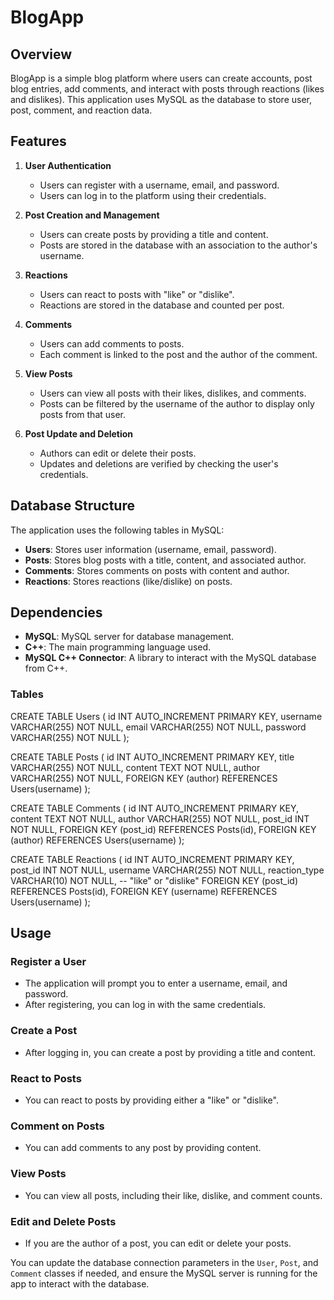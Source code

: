 # BlogApp

## Overview

BlogApp is a simple blog platform where users can create accounts, post blog entries, add comments, and interact with posts through reactions (likes and dislikes). This application uses MySQL as the database to store user, post, comment, and reaction data.

## Features

1. **User Authentication**
   - Users can register with a username, email, and password.
   - Users can log in to the platform using their credentials.

2. **Post Creation and Management**
   - Users can create posts by providing a title and content.
   - Posts are stored in the database with an association to the author's username.

3. **Reactions**
   - Users can react to posts with "like" or "dislike".
   - Reactions are stored in the database and counted per post.

4. **Comments**
   - Users can add comments to posts.
   - Each comment is linked to the post and the author of the comment.

5. **View Posts**
   - Users can view all posts with their likes, dislikes, and comments.
   - Posts can be filtered by the username of the author to display only posts from that user.

6. **Post Update and Deletion**
   - Authors can edit or delete their posts.
   - Updates and deletions are verified by checking the user's credentials.

## Database Structure

The application uses the following tables in MySQL:

- **Users**: Stores user information (username, email, password).
- **Posts**: Stores blog posts with a title, content, and associated author.
- **Comments**: Stores comments on posts with content and author.
- **Reactions**: Stores reactions (like/dislike) on posts.

## Dependencies

- **MySQL**: MySQL server for database management.
- **C++**: The main programming language used.
- **MySQL C++ Connector**: A library to interact with the MySQL database from C++.

### Tables

   CREATE TABLE Users (
       id INT AUTO_INCREMENT PRIMARY KEY,
       username VARCHAR(255) NOT NULL,
       email VARCHAR(255) NOT NULL,
       password VARCHAR(255) NOT NULL
   );

   CREATE TABLE Posts (
       id INT AUTO_INCREMENT PRIMARY KEY,
       title VARCHAR(255) NOT NULL,
       content TEXT NOT NULL,
       author VARCHAR(255) NOT NULL,
       FOREIGN KEY (author) REFERENCES Users(username)
   );

   CREATE TABLE Comments (
       id INT AUTO_INCREMENT PRIMARY KEY,
       content TEXT NOT NULL,
       author VARCHAR(255) NOT NULL,
       post_id INT NOT NULL,
       FOREIGN KEY (post_id) REFERENCES Posts(id),
       FOREIGN KEY (author) REFERENCES Users(username)
   );

   CREATE TABLE Reactions (
       id INT AUTO_INCREMENT PRIMARY KEY,
       post_id INT NOT NULL,
       username VARCHAR(255) NOT NULL,
       reaction_type VARCHAR(10) NOT NULL,  -- "like" or "dislike"
       FOREIGN KEY (post_id) REFERENCES Posts(id),
       FOREIGN KEY (username) REFERENCES Users(username)
   );
   
## Usage

### Register a User
- The application will prompt you to enter a username, email, and password.
- After registering, you can log in with the same credentials.

### Create a Post
- After logging in, you can create a post by providing a title and content.

### React to Posts
- You can react to posts by providing either a "like" or "dislike".

### Comment on Posts
- You can add comments to any post by providing content.

### View Posts
- You can view all posts, including their like, dislike, and comment counts.

### Edit and Delete Posts
- If you are the author of a post, you can edit or delete your posts.

You can update the database connection parameters in the `User`, `Post`, and `Comment` classes if needed, and ensure the MySQL server is running for the app to interact with the database.
